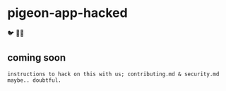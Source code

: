 # pigeon-app-hacked
  🐦 🏴‍☠️
 
 ## coming soon
 
 ```shell
 instructions to hack on this with us; contributing.md & security.md maybe.. doubtful.
 ```
